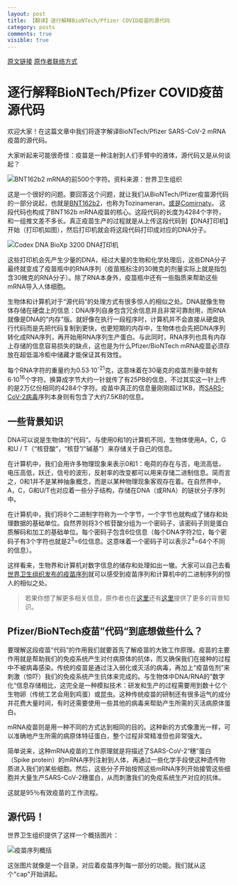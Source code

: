 ```yaml
---
layout: post
title: 【翻译】逐行解释BioNTech/Pfizer COVID疫苗的源代码
category: posts
comments: true
visible: true
---
```


[原文链接](https://berthub.eu/articles/posts/reverse-engineering-source-code-of-the-biontech-pfizer-vaccine/)
[原作者联络方式](mailto:bert@hubertnet.nl)

# 逐行解释BioNTech/Pfizer COVID疫苗源代码

欢迎大家！在这篇文章中我们将逐字解译BioNTech/Pfizer SARS-CoV-2 mRNA疫苗的源代码。

大家听起来可能很奇怪：疫苗是一种注射到人们手臂中的液体，源代码又是从何谈起？

![BNT162b2 mRNA的前500个字符。资料来源：世界卫生组织](https://berthub.eu/articles/bnt162b2.png)

这是一个很好的问题。要回答这个问题，就让我们从BioNTech/Pfizer疫苗源代码的一部分说起，也就是[BNT162b2](https://en.wikipedia.org/wiki/Tozinameran)，也称为Tozinameran，[或是Comirnaty](https://twitter.com/PowerDNS_Bert/status/1342109138965422083)。
这段代码也构成了BNT162b mRNA疫苗的核心。这段代码的长度为4284个字符，和一组推文差不多长。真正疫苗生产的过程就是从上传这段代码到【DNA打印机】开始（打印机如图），然后打印机就会将这段代码打印成对应的DNA分子。

![Codex DNA BioXp 3200 DNA打印机](https://berthub.eu/articles/bioxp-3200.jpg)

这些打印机会先产生少量的DNA，经过大量的生物和化学处理后，这些DNA分子最终就变成了疫苗瓶中的RNA序列（疫苗瓶标注的30微克的剂量实际上就是指包含30微克的RNA分子）。除了RNA本身外，疫苗瓶中还有一些脂质来帮助这些mRNA导入人体细胞。

生物体和计算机对于“源代码”的处理方式有很多惊人的相似之处。DNA就像生物体存储在硬盘上的信息：DNA序列自身包含冗余信息并且非常可靠耐用，而RNA就像是DNA的“内存”版。就好像在执行一段程序时，计算机并不会直接从硬盘执行代码而是先把代码复制到更快，也更短期的内存中，生物体也会先把DNA序列转化成RNA序列，再开始用RNA序列生产蛋白。与此同时，RNA序列也具有内存上存储的信息容易损失的缺点，这也是为什么Pfizer/BioNTech mRNA疫苗必须存放在超低温冷柜中储藏才能保证其有效性。

每个RNA字符的重量约为0.53·10<sup>-21</sup>克，这意味着在30毫克的疫苗剂量中就有6·10<sup>16</sup>个字符。换算成字节大约一针就传了有25PB的信息，不过其实这一针上传的是2万亿份相同的4284个字符。疫苗中真正的信息量刚刚超过1KB，而[SARS-CoV-2病毒](https://www.ncbi.nlm.nih.gov/projects/sviewer/?id=NC_045512&tracks=[key:sequence_track,name:Sequence,display_name:Sequence,id:STD649220238,annots:Sequence,ShowLabel:false,ColorGaps:false,shown:true,order:1][key:gene_model_track,name:Genes,display_name:Genes,id:STD3194982005,annots:Unnamed,Options:ShowAllButGenes,CDSProductFeats:true,NtRuler:true,AaRuler:true,HighlightMode:2,ShowLabel:true,shown:true,order:9]&v=1:29903&c=null&select=null&slim=0)序列本身则有包含了大约7.5KB的信息。

## 一些背景知识

DNA可以说是生物体的”代码“。与使用0和1的计算机不同，生物体使用A，C，G和U / T（“核苷酸”，“核苷”/“碱基”）来存储关于自己的信息。

在计算机中，我们会用许多物理现象来表示0和1：电荷的存在与否，电流高低，电压高低，跃迁，信号的波形，反射率的改变都可以用来存储二进制信息。简而言之，0和1并不是某种抽象概念，而是以某种物理现象客观存在着。在自然界中，A，C，G和U/T也对应着一些分子结构，存储在DNA（或RNA）的链状分子序列中。

在计算机中，我们将8个二进制字符称为一个字节，一个字节也就构成了储存和处理数据的基础单位。自然界则将3个核苷酸分组为一个密码子，该密码子则是蛋白质解码和加工的基础单位。每个密码子包含6位信息（每个DNA字符2位，每个密码子有3个字符也就是2<sup>3</sup>=6位信息。这意味着一个密码子可以表示2<sup>4</sup>=64个不同的信息）。

这样看来，生物界和计算机对数字信息的储存和处理如出一辙。大家可以自己去看[世界卫生组织发布的疫苗序列](https://mednet-communities.net/inn/db/media/docs/11889.doc)就可以感受到疫苗序列和计算机中的二进制序列的惊人的相似之处。

> 若果你想了解更多相关信息，原作者也在[这里](https://berthub.eu/articles/posts/what-is-life/)还有[这里](https://berthub.eu/dna/)提供了更多的背景知识。

## Pfizer/BioNTech疫苗”代码“到底想做些什么？

要理解这段疫苗“代码”的作用我们就要首先了解疫苗的大致工作原理。疫苗的主要作用就是帮助我们的免疫系统产生对付病原体的抗体，而又确保我们在接种的过程中不被病毒感染。传统的疫苗是通过注入弱化或灭活的病毒，再加上“疫苗佐剂”来刺激（惊吓）我们的免疫系统产生抗体来完成的。与生物体中DNA/RNA的”数字化“信息存储相比，这完全是一种模拟技术：研发和生产的过程需要用到数十亿个生物卵（传统工艺会用到鸡蛋）或昆虫。这种传统疫苗的研制还有很多运气的成分并花费大量时间，有时还需要使用一些其他的病毒来帮助产生所需的灭活病原体蛋白。

mRNA疫苗则是用一种不同的方式达到相同的目的。这种新的方式像激光一样，可以准确地产生所需的病原体特征蛋白，整个过程非常精准但也非常强大。

简单说来，这种mRNA疫苗的工作原理就是将描述了SARS-CoV-2“穗”蛋白（Spike protein）的mRNA序列注射到人体，再通过一些化学手段使这种遗传物质进入我们的某些细胞。然后，这些分子开始按照这些mRNA序列开始接管这些细胞并大量生产SARS-CoV-2穗蛋白，从而刺激我们的免疫系统生产对应的抗体。

这就是95％有效疫苗的工作流程。

## 源代码！

世界卫生组织提供了这样一个概括图片：

![疫苗序列概括](https://berthub.eu/articles/vaccine-toc.png)

这张图片就像是一个目录，对应着疫苗序列每一部分的功能。我们就从这个"cap"开始讲起。

